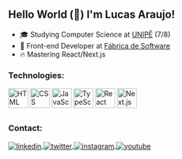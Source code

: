 ## Hello World (👋) I'm Lucas Araujo!
- 🎓 Studying Computer Science at [UNIPÊ](https://unipe.com.br/) (7/8)
- 💼 Front-end Developer at [Fábrica de Software](https://www.instagram.com/fabricadesoftwareunipe/)
- 🔥 Mastering React/Next.js

<div style="display: inline_block;">
  <h3>Technologies:</h3>
  <img align="center" alt="HTML icon" title="HTML5" width="40" src="https://cdn.jsdelivr.net/gh/devicons/devicon/icons/html5/html5-original.svg" />
  <img align="center" alt="CSS icon" title="CSS3" width="40" src="https://cdn.jsdelivr.net/gh/devicons/devicon/icons/css3/css3-original.svg" />
  <img align="center" alt="JavaScript icon" title="JavaScript" width="40" src="https://cdn.jsdelivr.net/gh/devicons/devicon/icons/javascript/javascript-original.svg" />
  <img align="center" alt="TypeScript icon" title="TypeScript" width="40" src="https://cdn.jsdelivr.net/gh/devicons/devicon/icons/typescript/typescript-original.svg" />
  <img align="center" alt="React icon" title="React" width="40" src="https://cdn.jsdelivr.net/gh/devicons/devicon/icons/react/react-original.svg" />
  <img align="center" alt="Next.js icon" title="Next.js" width="40" src="https://cdn.jsdelivr.net/gh/devicons/devicon/icons/nextjs/nextjs-line.svg" />          
</div>  

##

<div>
  <h3>Contact:</h3>
  <a href="https://linkedin.com/in/lucas-araujo-51609b21a" target="_blank">
    <img align="center" src="https://img.shields.io/badge/-Lucas Araujo-05122A?style=flat&logo=linkedin" alt="linkedin" />
  </a>
  <a href="https://twitter.com/lucasaraujo_js" target="_blank">
  <img align="center" src="https://img.shields.io/badge/-lucasaraujo_js-05122A?style=flat&logo=twitter" alt="twitter"/>  
</a>
  <a href="https://instagram.com/lucasaraujo.js" target="_blank">
    <img align="center"src="https://img.shields.io/badge/-lucasaraujo.js-05122A?style=flat&logo=instagram" alt="instagram" />
  </a>
  <a href="https://www.youtube.com/channel/UCzWbKoury48IV5y4A0Q2Ppg" target="_blank">
    <img align="center" src="https://img.shields.io/badge/-Lucas Araujo-05122A?style=flat&logo=youtube" alt="youtube"/>
  </a>
</div>
